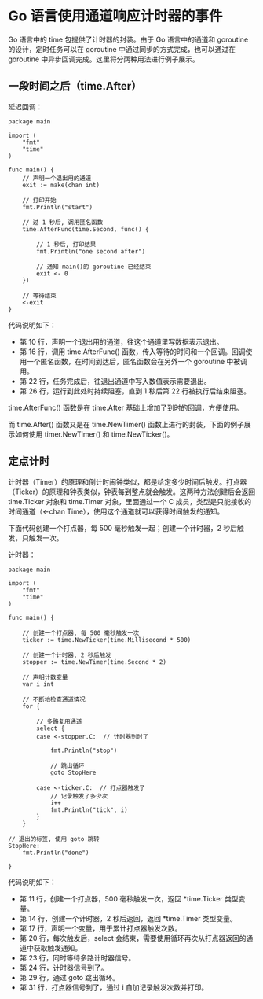 # Go 语言使用通道响应计时器的事件

Go 语言中的 time 包提供了计时器的封装。由于 Go 语言中的通道和 goroutine 的设计，定时任务可以在 goroutine 中通过同步的方式完成，也可以通过在 goroutine 中异步回调完成。这里将分两种用法进行例子展示。

## 一段时间之后（time.After）

延迟回调：

```
package main

import (
    "fmt"
    "time"
)

func main() {
    // 声明一个退出用的通道
    exit := make(chan int)

    // 打印开始
    fmt.Println("start")

    // 过 1 秒后, 调用匿名函数
    time.AfterFunc(time.Second, func() {

        // 1 秒后, 打印结果
        fmt.Println("one second after")

        // 通知 main()的 goroutine 已经结束
        exit <- 0
    })

    // 等待结束
    <-exit
}
```

代码说明如下：

*   第 10 行，声明一个退出用的通道，往这个通道里写数据表示退出。
*   第 16 行，调用 time.AfterFunc() 函数，传入等待的时间和一个回调。回调使用一个匿名函数，在时间到达后，匿名函数会在另外一个 goroutine 中被调用。
*   第 22 行，任务完成后，往退出通道中写入数值表示需要退出。
*   第 26 行，运行到此处时持续阻塞，直到 1 秒后第 22 行被执行后结束阻塞。

time.AfterFunc() 函数是在 time.After 基础上增加了到时的回调，方便使用。

而 time.After() 函数又是在 time.NewTimer() 函数上进行的封装，下面的例子展示如何使用 timer.NewTimer() 和 time.NewTicker()。

## 定点计时

计时器（Timer）的原理和倒计时闹钟类似，都是给定多少时间后触发。打点器（Ticker）的原理和钟表类似，钟表每到整点就会触发。这两种方法创建后会返回 time.Ticker 对象和 time.Timer 对象，里面通过一个 C 成员，类型是只能接收的时间通道（<-chan Time），使用这个通道就可以获得时间触发的通知。

下面代码创建一个打点器，每 500 毫秒触发一起；创建一个计时器，2 秒后触发，只触发一次。

计时器：

```
package main

import (
    "fmt"
    "time"
)

func main() {

    // 创建一个打点器, 每 500 毫秒触发一次
    ticker := time.NewTicker(time.Millisecond * 500)

    // 创建一个计时器, 2 秒后触发
    stopper := time.NewTimer(time.Second * 2)

    // 声明计数变量
    var i int

    // 不断地检查通道情况
    for {

        // 多路复用通道
        select {
        case <-stopper.C:  // 计时器到时了

            fmt.Println("stop")

            // 跳出循环
            goto StopHere

        case <-ticker.C:  // 打点器触发了
            // 记录触发了多少次
            i++
            fmt.Println("tick", i)
        }
    }

// 退出的标签, 使用 goto 跳转
StopHere:
    fmt.Println("done")

}
```

代码说明如下：

*   第 11 行，创建一个打点器，500 毫秒触发一次，返回 *time.Ticker 类型变量。
*   第 14 行，创建一个计时器，2 秒后返回，返回 *time.Timer 类型变量。
*   第 17 行，声明一个变量，用于累计打点器触发次数。
*   第 20 行，每次触发后，select 会结束，需要使用循环再次从打点器返回的通道中获取触发通知。
*   第 23 行，同时等待多路计时器信号。
*   第 24 行，计时器信号到了。
*   第 29 行，通过 goto 跳出循环。
*   第 31 行，打点器信号到了，通过 i 自加记录触发次数并打印。